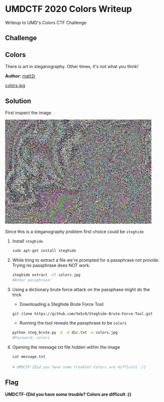 # UMDCTF 2020 Colors Writeup

Writeup to UMD's Colors CTF Challenge

## Challenge

## **Colors**

There is art in steganography. Other times, it's not what you think!

**Author:** [matt2r](https://github.com/MattRisley)

[colors.jpg](colors.jpg)



## Solution

First inspect the image

![colors.jpg](colors.jpg)


Since this is a steganography problem first choice could be `steghide`

1. Install `steghide`
    ```bash
    sudo apt-get install steghide
    ```
2. While tring to extract a file we're prompted for a passphrase not provide. Trying no passphrase does NOT work.

    ```bash
    steghide extract -sf colors.jpg 
    #Enter passphrase:
    ```
3. Using a dictionary brute force attack on the passphase might do the trick
    * Downloading a Steghide Brute Force Tool

    ```bash
    git clone https://github.com/Va5c0/Steghide-Brute-Force-Tool.git
    ```
    * Running the tool reveals the passphrase to be `colors`  

    ```bash
    python steg_brute.py -b -d dic.txt -e colors.jpg
    #Password: colors
    ```

4. Opening the message.txt file hidden within the image

    ```bash
    cat message.txt

    # UMDCTF-{Did you have some trouble? Colors are difficult :)}
    ```

## Flag

**UMDCTF-{Did you have some trouble? Colors are difficult :)}**



